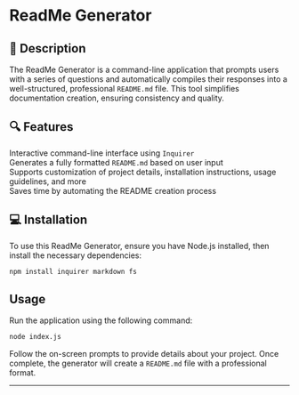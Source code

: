# ReadMe Generator

## 📄 Description
The ReadMe Generator is a command-line application that prompts users with a series of questions and automatically compiles their responses into a well-structured, professional `README.md` file. This tool simplifies documentation creation, ensuring consistency and quality.


## 🔍 Features
Interactive command-line interface using `Inquirer`  
Generates a fully formatted `README.md` based on user input  
Supports customization of project details, installation instructions, usage guidelines, and more  
Saves time by automating the README creation process  

## 💻 Installation
To use this ReadMe Generator, ensure you have Node.js installed, then install the necessary dependencies:

```sh
npm install inquirer markdown fs
```

## Usage
Run the application using the following command:

```sh
node index.js
```

Follow the on-screen prompts to provide details about your project. Once complete, the generator will create a `README.md` file with a professional format.

---
